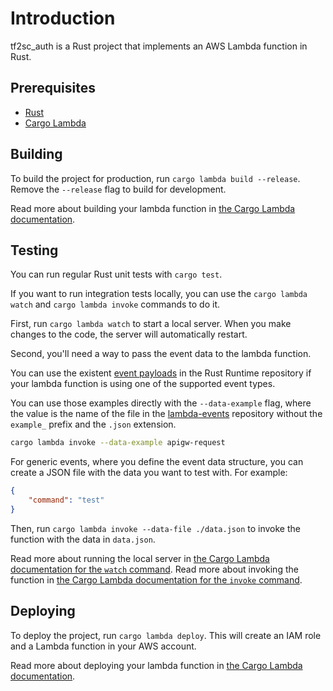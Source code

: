 # Introduction

tf2sc_auth is a Rust project that implements an AWS Lambda function in Rust.

## Prerequisites

- [Rust](https://www.rust-lang.org/tools/install)
- [Cargo Lambda](https://www.cargo-lambda.info/guide/installation.html)

## Building

To build the project for production, run `cargo lambda build --release`. Remove the `--release` flag to build for development.

Read more about building your lambda function in [the Cargo Lambda documentation](https://www.cargo-lambda.info/commands/build.html).

## Testing

You can run regular Rust unit tests with `cargo test`.

If you want to run integration tests locally, you can use the `cargo lambda watch` and `cargo lambda invoke` commands to do it.

First, run `cargo lambda watch` to start a local server. When you make changes to the code, the server will automatically restart.

Second, you'll need a way to pass the event data to the lambda function.

You can use the existent [event payloads](https://github.com/awslabs/aws-lambda-rust-runtime/tree/main/lambda-events/src/fixtures) in the Rust Runtime repository if your lambda function is using one of the supported event types.

You can use those examples directly with the `--data-example` flag, where the value is the name of the file in the [lambda-events](https://github.com/awslabs/aws-lambda-rust-runtime/tree/main/lambda-events/src/fixtures) repository without the `example_` prefix and the `.json` extension.

```bash
cargo lambda invoke --data-example apigw-request
```

For generic events, where you define the event data structure, you can create a JSON file with the data you want to test with. For example:

```json
{
    "command": "test"
}
```

Then, run `cargo lambda invoke --data-file ./data.json` to invoke the function with the data in `data.json`.


Read more about running the local server in [the Cargo Lambda documentation for the `watch` command](https://www.cargo-lambda.info/commands/watch.html).
Read more about invoking the function in [the Cargo Lambda documentation for the `invoke` command](https://www.cargo-lambda.info/commands/invoke.html).

## Deploying

To deploy the project, run `cargo lambda deploy`. This will create an IAM role and a Lambda function in your AWS account.

Read more about deploying your lambda function in [the Cargo Lambda documentation](https://www.cargo-lambda.info/commands/deploy.html).

